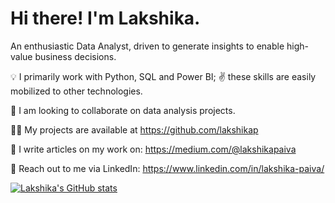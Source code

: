 # Hi there! I'm Lakshika.

An enthusiastic Data Analyst, driven to generate insights to enable high-value business decisions.

:bulb: I primarily work with Python, SQL and Power BI; :v: these skills are easily mobilized to other technologies.

:couple: I am looking to collaborate on data analysis projects.

:woman_technologist: My projects are available at https://github.com/lakshikap

:page_facing_up: I write articles on my work on: https://medium.com/@lakshikapaiva

:link: Reach out to me via LinkedIn: https://www.linkedin.com/in/lakshika-paiva/


[![Lakshika's GitHub stats](https://github-readme-stats.vercel.app/api/top-langs?username=saifurrahman1193&hide=html,scss,stylus,blade,jupyter%20notebook,python,css,shell,batchfile,dockerfile,typescript&theme=algolia&show_icons=true)](https://github.com/saifurrahman1193)

